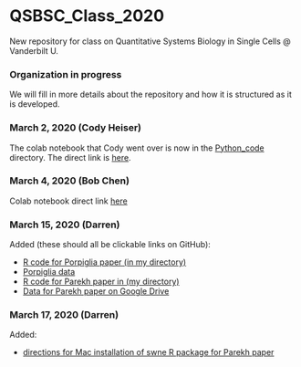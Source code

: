# QSBSC_Class_2020
New repository for class on Quantitative Systems Biology in Single Cells @ Vanderbilt U.

### Organization in progress
We will fill in more details about the repository and how it is structured as it is developed. 


### March 2, 2020 (Cody Heiser)
The colab notebook that Cody went over is now in the [Python_code](Python_code) directory. The direct link is [here](Python_code/filtering_preprocessing_02Mar20.ipynb).

### March 4, 2020 (Bob Chen)
Colab notebook direct link [here](https://bit.ly/2TmsUNy)

### March 15, 2020 (Darren)
Added (these should all be clickable links on GitHub):
* [R code for Porpiglia paper (in my directory)](Users/darren/Porpiglia_test_code.r) 
* [Porpiglia data](Data/Porpiglia/)
* [R code for Parekh paper in (my directory)](Users/darren/Parekh_analysis.Rmd)
* [Data for Parekh paper on Google Drive](https://drive.google.com/open?id=19qHsRFO4QwHhotxuw73MYRHB8CFYPM3c)

### March 17, 2020 (Darren)
Added:
* [directions for Mac installation of swne R package for Parekh paper](mac_swne_installation)
